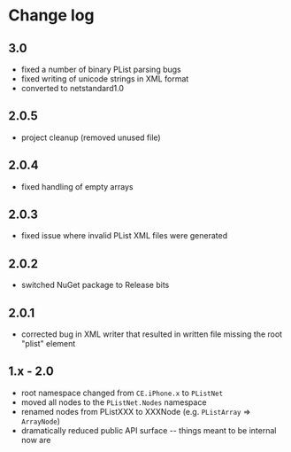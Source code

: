 ﻿# Change log

## 3.0
 - fixed a number of binary PList parsing bugs
 - fixed writing of unicode strings in XML format
 - converted to netstandard1.0

## 2.0.5
 - project cleanup (removed unused file)

## 2.0.4
 - fixed handling of empty arrays

## 2.0.3
 - fixed issue where invalid PList XML files were generated

## 2.0.2
 - switched NuGet package to Release bits

## 2.0.1
 - corrected bug in XML writer that resulted in written file missing the root "plist" element

## 1.x - 2.0
 - root namespace changed from `CE.iPhone.x` to `PListNet`
 - moved all nodes to the `PListNet.Nodes` namespace
 - renamed nodes from PListXXX to XXXNode (e.g. `PListArray` => `ArrayNode`)
 - dramatically reduced public API surface -- things meant to be internal now are
